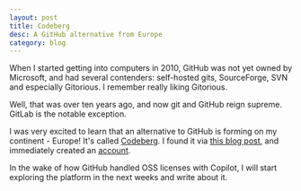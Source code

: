 ```yaml
---
layout: post
title: Codeberg
desc: A GitHub alternative from Europe
category: blog
---
```

When I started getting into computers in 2010, GitHub was not yet owned by Microsoft,
and had several contenders:
self-hosted gits, SourceForge, SVN and especially Gitorious.
I remember really liking Gitorious.

Well, that was over ten years ago, and now git and GitHub reign supreme.
GitLab is the notable exception.

I was very excited to learn that an alternative to GitHub is forming on my continent - Europe!
It's called [Codeberg](https://codeberg.org).
I found it via [this blog post](https://ruky.me/2022/10/17/codeberg-a-github-alternative-from-europe/),
and immediately created an [account](https://codeberg.org/flxw).

In the wake of how GitHub handled OSS licenses with Copilot,
I will start exploring the platform in the next weeks and write about it.